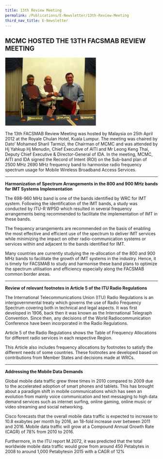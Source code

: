 ```yaml
---
title: 13th Review Meeting
permalink: /Publications/E-Newsletter/13th-Review-Meeting
third_nav_title: E-Newsletter
---
```

## **MCMC HOSTED THE 13TH FACSMAB REVIEW MEETING**
![](/assets/images/13threview-300x225.jpg)

The 13th FACSMAB Review Meeting was hosted by Malaysia on 25th April 2012 at the Royale Chulan Hotel, Kuala Lumpur. The meeting was chaired by Dato’ Mohamed Sharil Tarmizi, the Chairman of MCMC and was attended by Hj Yahkup Hj Menudin, Chief Executive of AITI and Mr Leong Keng Thai, Deputy Chief Executive &amp; Director-General of IDA. In the meeting, MCMC, AITI and IDA signed the Record of Intent (ROI) on the Sub-band plan of 2500 MHz 2690 MHz frequency band to harmonise radio frequency spectrum usage for Mobile Wireless Broadband Access Services.

***

**Harmonization of Spectrum Arrangements in the 800 and 900 MHz bands for IMT Systems Implementation**

The 698-960 MHz band is one of the bands identified by WRC for IMT system. Following the identification of the IMT bands, a study was conducted by ITU-R WP5D which resulted in several frequency arrangements being recommended to facilitate the implementation of IMT in these bands.

The frequency arrangements are recommended on the basis of enabling the most effective and efficient use of the spectrum to deliver IMT services while minimizing the impact on other radio-communication systems or services within and adjacent to the bands identified for IMT.

Many countries are currently studying the re-allocation of the 800 and 900 MHz bands to facilitate the growth of IMT systems in the industry. Hence, it is timely for FACSMAB to study and harmonise these band plans to optimize the spectrum utilisation and efficiency especially along the FACSMAB common border areas.

***

**Review of relevant footnotes in Article 5 of the ITU Radio Regulations**

The International Telecommunications Union (ITU) Radio Regulations is an intergovernmental treaty which governs the use of Radio Frequency Spectrum covering both in technical and legal aspects. It was first developed in 1906, back then it was known as the International Telegraph Convention. Since then, any decisions of the World Radiocommunication Conference have been incorporated in the Radio Regulations.

Article 5 of the Radio Regulations shows the Table of Frequency Allocations for different radio services in each respective Region.

This Article also includes frequency allocations by footnotes to satisfy the different needs of some countries. These footnotes are developed based on contributions from Member States and decisions made at WRCs.

***

**Addressing the Mobile Data Demands**

Global mobile data traffic grew three times in 2010 compared to 2009 due to the accelerated adoption of smart phones and tablets. This has brought about a paradigm shift in mobile communications which has seen an evolution from mainly voice communication and text messaging to high data demand services such as internet surfing, online gaming, online music or video streaming and social networking.

Cisco forecasts that the overall mobile data traffic is expected to increase to 10.8 exabytes per month by 2016, an 18-fold increase over between 2011 and 2016. Mobile data traffic will grow at a Compound Annual Growth Rate (CAGR) of 78% from 2010 to 2016.

Furthermore, in the ITU report M.2072, it was predicted that the total worldwide mobile data traffic would grow from around 450 Petabytes in 2008 to around 1,000 Petabytesin 2015 with a CAGR of 12%